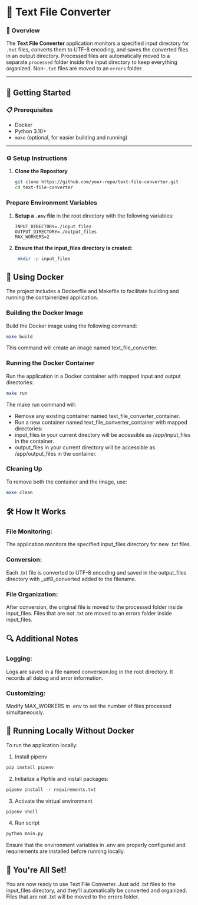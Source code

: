 # 📄 Text File Converter

### 📝 Overview
The **Text File Converter** application monitors a specified input directory for `.txt` files, converts them to UTF-8 encoding, and saves the converted files in an output directory. Processed files are automatically moved to a separate `processed` folder inside the input directory to keep everything organized. Non-`.txt` files are moved to an `errors` folder.

---

## 🚀 Getting Started

### 📋 Prerequisites
- Docker
- Python 3.10+
- `make` (optional, for easier building and running)

---

### ⚙️ Setup Instructions

1. **Clone the Repository**

   ```bash
   git clone https://github.com/your-repo/text-file-converter.git
   cd text-file-converter

### **Prepare Environment Variables**

1. **Setup a `.env` file** in the root directory with the following variables:

   ```plaintext
   INPUT_DIRECTORY=./input_files
   OUTPUT_DIRECTORY=./output_files
   MAX_WORKERS=2

2. **Ensure that the input_files directory is created:**

   ```bash
    mkdir -p input_files

## 🐳 Using Docker

The project includes a Dockerfile and Makefile to facilitate building and running the containerized application.

### Building the Docker Image

Build the Docker image using the following command:
```bash
make build
```

This command will create an image named text_file_converter.


### Running the Docker Container

Run the application in a Docker container with mapped input and output directories:
```bash
make run
```
The make run command will:

- Remove any existing container named text_file_converter_container.
- Run a new container named text_file_converter_container with mapped directories:
- input_files in your current directory will be accessible as /app/input_files in the container.
- output_files in your current directory will be accessible as /app/output_files in the container.

### Cleaning Up
To remove both the container and the image, use:
```bash
make clean
```

## 🛠️ How It Works
### File Monitoring: 
The application monitors the specified input_files directory for new .txt files.
### Conversion: 
Each .txt file is converted to UTF-8 encoding and saved in the output_files directory with _utf8_converted added to the filename.
### File Organization:
After conversion, the original file is moved to the processed folder inside input_files.
Files that are not .txt are moved to an errors folder inside input_files.

## 🔍 Additional Notes
### Logging: 
Logs are saved in a file named conversion.log in the root directory. It records all debug and error information.
### Customizing:
Modify MAX_WORKERS in .env to set the number of files processed simultaneously.

## 🤖 Running Locally Without Docker
To run the application locally:
1. Install pipenv
```bash
pip install pipenv
```
2. Initialize a Pipfile and install packages:
```bash
pipenv install -r requirements.txt
```
3. Activate the virtual environment
```bash
pipenv shell
```
4. Run script
```bash
python main.py
```

Ensure that the environment variables in .env are properly configured and requirements are installed before running locally.

## 🎉 You're All Set!
You are now ready to use Text File Converter. Just add .txt files to the input_files directory, and they’ll automatically be converted and organized. Files that are not .txt will be moved to the errors folder.